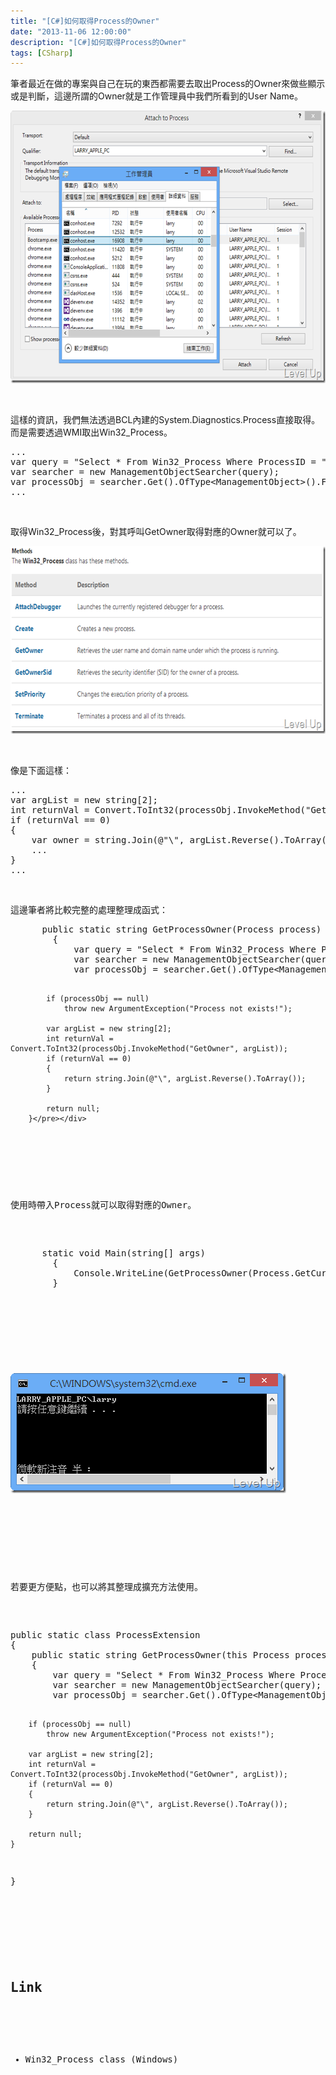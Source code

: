 ```yaml
---
title: "[C#]如何取得Process的Owner"
date: "2013-11-06 12:00:00"
description: "[C#]如何取得Process的Owner"
tags: [CSharp]
---
```


<p>筆者最近在做的專案與自己在玩的東西都需要去取出Process的Owner來做些顯示或是判斷，這邊所謂的Owner就是工作管理員中我們所看到的User Name。</p>  <p><img style="border-top: 0px; border-right: 0px; border-bottom: 0px; border-left: 0px" border="0" alt="image" src="\images\posts\8887e4bc-7255-4477-a9e6-317869f27561\image_thumb_1.png" width="644" height="436" /> </p>  <p> </p>  <p>這樣的資訊，我們無法透過BCL內建的System.Diagnostics.Process直接取得。而是需要透過WMI取出Win32_Process。</p>  <div id="scid:812469c5-0cb0-4c63-8c15-c81123a09de7:a55d6839-caf7-4b77-a440-a0ffa88c3ab8" class="wlWriterSmartContent" style="float: none; padding-bottom: 0px; padding-top: 0px; padding-left: 0px; margin: 0px; display: inline; padding-right: 0px"><pre name="code" class="c#">...
var query = "Select * From Win32_Process Where ProcessID = " + process.Id;
var searcher = new ManagementObjectSearcher(query);
var processObj = searcher.Get().OfType&lt;ManagementObject&gt;().FirstOrDefault();
...</pre></div>

<p> </p>

<p>取得Win32_Process後，對其呼叫GetOwner取得對應的Owner就可以了。</p>

<p><img style="border-top: 0px; border-right: 0px; border-bottom: 0px; border-left: 0px" border="0" alt="image" src="\images\posts\8887e4bc-7255-4477-a9e6-317869f27561\image_thumb_2.png" width="644" height="300" /> </p>

<p> </p>

<p>像是下面這樣：</p>

<div id="scid:812469c5-0cb0-4c63-8c15-c81123a09de7:553235cf-174b-44c3-96f8-65e2c18df091" class="wlWriterSmartContent" style="float: none; padding-bottom: 0px; padding-top: 0px; padding-left: 0px; margin: 0px; display: inline; padding-right: 0px"><pre name="code" class="c#">...
var argList = new string[2];
int returnVal = Convert.ToInt32(processObj.InvokeMethod("GetOwner", argList));
if (returnVal == 0)
{
	var owner = string.Join(@"\", argList.Reverse().ToArray());
	...
}
...</pre></div>

<p> </p>

<p>這邊筆者將比較完整的處理整理成函式：</p>

<div id="scid:812469c5-0cb0-4c63-8c15-c81123a09de7:20668ccf-9ba1-4873-9cf3-5c07b0d9ad06" class="wlWriterSmartContent" style="float: none; padding-bottom: 0px; padding-top: 0px; padding-left: 0px; margin: 0px; display: inline; padding-right: 0px"><pre name="code" class="c#">		public static string GetProcessOwner(Process process)
		{
			var query = "Select * From Win32_Process Where ProcessID = " + process.Id;
			var searcher = new ManagementObjectSearcher(query);
			var processObj = searcher.Get().OfType&lt;ManagementObject&gt;().FirstOrDefault();

			if (processObj == null)
				throw new ArgumentException("Process not exists!");

			var argList = new string[2];
			int returnVal = Convert.ToInt32(processObj.InvokeMethod("GetOwner", argList));
			if (returnVal == 0)
			{
				return string.Join(@"\", argList.Reverse().ToArray());
			}

			return null;
		}</pre></div>

<p> </p>

<p>使用時帶入Process就可以取得對應的Owner。</p>

<div id="scid:812469c5-0cb0-4c63-8c15-c81123a09de7:ffbd3156-cf1e-4593-bf1b-cc3081d383ba" class="wlWriterSmartContent" style="float: none; padding-bottom: 0px; padding-top: 0px; padding-left: 0px; margin: 0px; display: inline; padding-right: 0px"><pre name="code" class="c#">		static void Main(string[] args)
		{
			Console.WriteLine(GetProcessOwner(Process.GetCurrentProcess()));
		}</pre></div>

<p> </p>

<p><img style="border-top: 0px; border-right: 0px; border-bottom: 0px; border-left: 0px" border="0" alt="image" src="\images\posts\8887e4bc-7255-4477-a9e6-317869f27561\image_thumb.png" width="441" height="192" /> </p>

<p> </p>

<p>若要更方便點，也可以將其整理成擴充方法使用。</p>

<div id="scid:812469c5-0cb0-4c63-8c15-c81123a09de7:d105616e-4bc3-4346-937f-050d2d4c7fba" class="wlWriterSmartContent" style="float: none; padding-bottom: 0px; padding-top: 0px; padding-left: 0px; margin: 0px; display: inline; padding-right: 0px"><pre name="code" class="c#">public static class ProcessExtension
{
	public static string GetProcessOwner(this Process process)
	{
		var query = "Select * From Win32_Process Where ProcessID = " + process.Id;
		var searcher = new ManagementObjectSearcher(query);
		var processObj = searcher.Get().OfType&lt;ManagementObject&gt;().FirstOrDefault();

		if (processObj == null)
			throw new ArgumentException("Process not exists!");

		var argList = new string[2];
		int returnVal = Convert.ToInt32(processObj.InvokeMethod("GetOwner", argList));
		if (returnVal == 0)
		{
			return string.Join(@"\", argList.Reverse().ToArray());
		}

		return null;
	}
}</pre></div>

<p> </p>

<h2>Link</h2>

<ul>
  <li>Win32_Process class (Windows)</li>
</ul>
